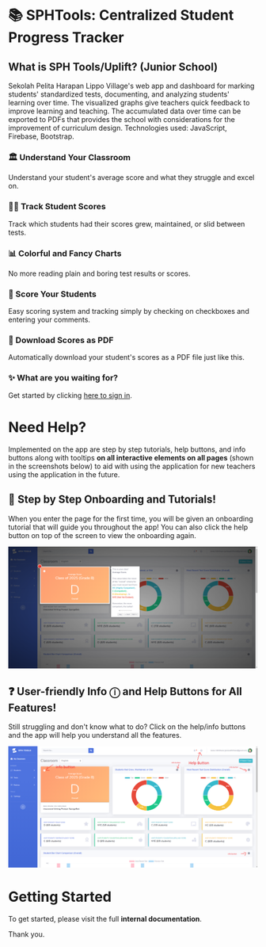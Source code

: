 # 📚 SPHTools: Centralized Student Progress Tracker

## What is SPH Tools/Uplift? (Junior School)

Sekolah Pelita Harapan Lippo Village's web app and dashboard for marking students' standardized tests, documenting, and analyzing students' learning over time. The visualized graphs give teachers quick feedback to improve learning and teaching. The accumulated data over time can be exported to PDFs that provides the school with considerations for the improvement of curriculum design. 
Technologies used: JavaScript, Firebase, Bootstrap.

### 🏛 Understand Your Classroom
Understand your student's average score and what they struggle and excel on.

### 👨‍🎓 Track Student Scores
Track which students had their scores grew, maintained, or slid between tests.

### 📊 Colorful and Fancy Charts
No more reading plain and boring test results or scores.

### 💯 Score Your Students
Easy scoring system and tracking simply by checking on checkboxes and entering your comments.

### 📃 Download Scores as PDF
Automatically download your student's scores as a PDF file just like this.

### ✨ What are you waiting for?
Get started by clicking [here to sign in](https://sphtools.web.app/app/login.html).

# Need Help?

Implemented on the app are step by step tutorials, help buttons, and info buttons along with tooltips **on all interactive elements on all pages** (shown in the screenshots below) to aid with using the application for new 
teachers using the application in the future.

## 🥇 Step by Step  Onboarding and Tutorials!

When you enter the page for the first time, you will be given an onboarding tutorial that will guide you throughout the app! You can also click the help button on top of the screen to view the onboarding again.

![Help - Using the tutorials!](https://raw.githubusercontent.com/jamesadhitthana/SPHTools-Docs/master/Documentation/need-help2.png?token=AINQE27SPVKMKVWYJAEMRS3AKAIRC)


## ❓ User-friendly Info ⓘ and Help Buttons for All Features!

Still struggling and don't know what to do? Click on the help/info buttons and the app will help you understand all the features.

![Help - Using Info and Help Buttons!](https://raw.githubusercontent.com/jamesadhitthana/SPHTools-Docs/master/Documentation/need-help1.png?token=AINQE24Y5KBGBQC32YTIZ5LAKAIQ6)

# Getting Started

To get started, please visit the full **internal documentation**.

Thank you.
